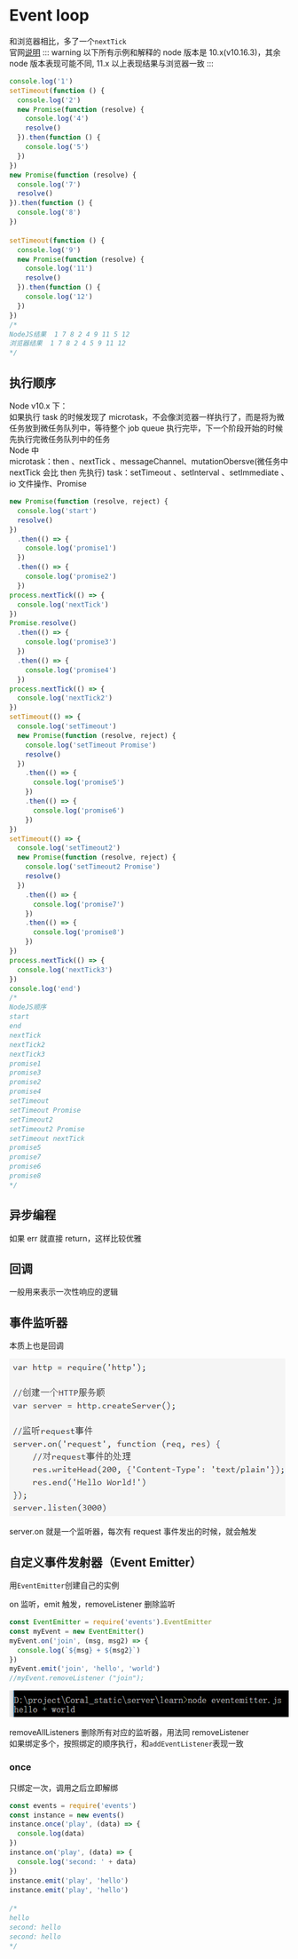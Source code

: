 # Event loop

和浏览器相比，多了一个`nextTick`  
官网[说明](https://github.com/nodejs/nodejs.org/blob/master/locale/zh-cn/docs/guides/event-loop-timers-and-nexttick.md)
::: warning
以下所有示例和解释的 node 版本是 10.x(v10.16.3)，其余 node 版本表现可能不同, 11.x 以上表现结果与浏览器一致
:::

```js
console.log('1')
setTimeout(function () {
  console.log('2')
  new Promise(function (resolve) {
    console.log('4')
    resolve()
  }).then(function () {
    console.log('5')
  })
})
new Promise(function (resolve) {
  console.log('7')
  resolve()
}).then(function () {
  console.log('8')
})

setTimeout(function () {
  console.log('9')
  new Promise(function (resolve) {
    console.log('11')
    resolve()
  }).then(function () {
    console.log('12')
  })
})
/*
NodeJS结果  1 7 8 2 4 9 11 5 12
浏览器结果  1 7 8 2 4 5 9 11 12
*/
```

## 执行顺序

Node v10.x 下：  
如果执行 task 的时候发现了 microtask，不会像浏览器一样执行了，而是将为微任务放到微任务队列中，等待整个 job queue 执行完毕，下一个阶段开始的时候先执行完微任务队列中的任务  
Node 中  
microtask：then 、nextTick 、messageChannel、mutationObersve(微任务中 nextTick 会比 then 先执行)
task：setTimeout 、setInterval 、setImmediate 、io 文件操作、Promise

```js
new Promise(function (resolve, reject) {
  console.log('start')
  resolve()
})
  .then(() => {
    console.log('promise1')
  })
  .then(() => {
    console.log('promise2')
  })
process.nextTick(() => {
  console.log('nextTick')
})
Promise.resolve()
  .then(() => {
    console.log('promise3')
  })
  .then(() => {
    console.log('promise4')
  })
process.nextTick(() => {
  console.log('nextTick2')
})
setTimeout(() => {
  console.log('setTimeout')
  new Promise(function (resolve, reject) {
    console.log('setTimeout Promise')
    resolve()
  })
    .then(() => {
      console.log('promise5')
    })
    .then(() => {
      console.log('promise6')
    })
})
setTimeout(() => {
  console.log('setTimeout2')
  new Promise(function (resolve, reject) {
    console.log('setTimeout2 Promise')
    resolve()
  })
    .then(() => {
      console.log('promise7')
    })
    .then(() => {
      console.log('promise8')
    })
})
process.nextTick(() => {
  console.log('nextTick3')
})
console.log('end')
/*
NodeJS顺序
start
end
nextTick
nextTick2
nextTick3
promise1
promise3
promise2
promise4
setTimeout
setTimeout Promise
setTimeout2
setTimeout2 Promise
setTimeout nextTick
promise5
promise7
promise6
promise8
*/
```

## 异步编程

如果 err 就直接 return，这样比较优雅

## 回调

一般用来表示一次性响应的逻辑

## 事件监听器

本质上也是回调

![](../images/7a763b53e2951ed4922b48ff811ce186.png)

server.on 就是一个监听器，每次有 request 事件发出的时候，就会触发

## 自定义事件发射器（Event Emitter）

用`EventEmitter`创建自己的实例

on 监听，emit 触发，removeListener 删除监听

```js
const EventEmitter = require('events').EventEmitter
const myEvent = new EventEmitter()
myEvent.on('join', (msg, msg2) => {
  console.log(`${msg} + ${msg2}`)
})
myEvent.emit('join', 'hello', 'world')
//myEvent.removeListener ("join");
```

![](../images/2e68b435c61d4dde9113b1916c9832bf.png)

removeAllListeners 删除所有对应的监听器，用法同 removeListener  
如果绑定多个，按照绑定的顺序执行，和`addEventListener`表现一致

### once

只绑定一次，调用之后立即解绑

```js
const events = require('events')
const instance = new events()
instance.once('play', (data) => {
  console.log(data)
})
instance.on('play', (data) => {
  console.log('second: ' + data)
})
instance.emit('play', 'hello')
instance.emit('play', 'hello')

/* 
hello 
second: hello
second: hello
*/
```
